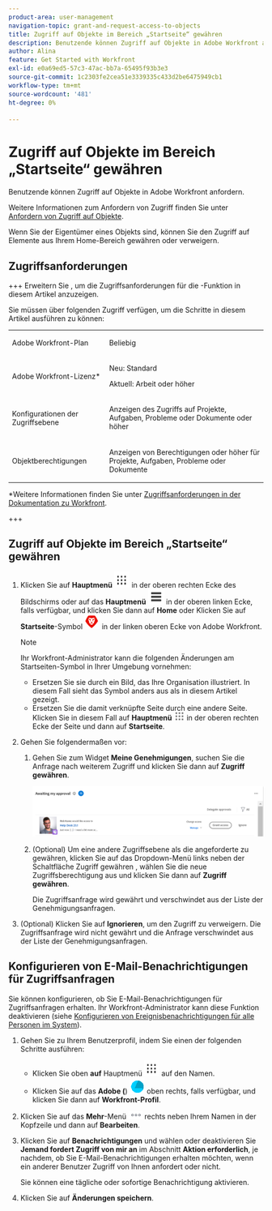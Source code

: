 ```yaml
---
product-area: user-management
navigation-topic: grant-and-request-access-to-objects
title: Zugriff auf Objekte im Bereich „Startseite“ gewähren
description: Benutzende können Zugriff auf Objekte in Adobe Workfront anfordern. Weitere Informationen zum Anfordern des Zugriffs finden Sie unter Anfordern des Zugriffs auf Objekte .
author: Alina
feature: Get Started with Workfront
exl-id: e0a69ed5-57c3-47ac-bb7a-65495f93b3e3
source-git-commit: 1c2303fe2cea51e3339335c433d2be6475949cb1
workflow-type: tm+mt
source-wordcount: '481'
ht-degree: 0%

---
```


# Zugriff auf Objekte im Bereich „Startseite“ gewähren

<!--Audited: 10/2024-->

Benutzende können Zugriff auf Objekte in Adobe Workfront anfordern.

Weitere Informationen zum Anfordern von Zugriff finden Sie unter [Anfordern von Zugriff auf Objekte](../../workfront-basics/grant-and-request-access-to-objects/request-access.md).

Wenn Sie der Eigentümer eines Objekts sind, können Sie den Zugriff auf Elemente aus Ihrem Home-Bereich gewähren oder verweigern.

## Zugriffsanforderungen

+++ Erweitern Sie , um die Zugriffsanforderungen für die -Funktion in diesem Artikel anzuzeigen.

Sie müssen über folgenden Zugriff verfügen, um die Schritte in diesem Artikel ausführen zu können:

<table style="table-layout:auto"> 
 <col> 
 <col> 
 <tbody> 
  <tr> 
   <td role="rowheader">Adobe Workfront-Plan</td> 
   <td> <p>Beliebig</p> </td> 
  </tr> 
  <tr> 
   <td role="rowheader">Adobe Workfront-Lizenz*</td> 
   <td> <p>Neu: Standard</p> 
   <p>Aktuell: Arbeit oder höher</p> </td> 
  </tr> 
  <tr> 
   <td role="rowheader">Konfigurationen der Zugriffsebene</td> 
   <td> <p>Anzeigen des Zugriffs auf Projekte, Aufgaben, Probleme oder Dokumente oder höher</p> </td> 
  </tr> 
  <tr> 
   <td role="rowheader">Objektberechtigungen</td> 
   <td> <p>Anzeigen von Berechtigungen oder höher für Projekte, Aufgaben, Probleme oder Dokumente</p> </td> 
  </tr> 
 </tbody> 
</table>

*Weitere Informationen finden Sie unter [Zugriffsanforderungen in der Dokumentation zu Workfront](/help/quicksilver/administration-and-setup/add-users/access-levels-and-object-permissions/access-level-requirements-in-documentation.md).

+++

## Zugriff auf Objekte im Bereich „Startseite“ gewähren

1. Klicken Sie auf **Hauptmenü** ![](assets/dots-main-menu.png) in der oberen rechten Ecke des Bildschirms oder auf das **Hauptmenü** ![](assets/lines-main-menu.png) in der oberen linken Ecke, falls verfügbar, und klicken Sie dann auf **Home**
oder
Klicken Sie auf **Startseite**-Symbol ![](assets/home-icon-30x29.png) in der linken oberen Ecke von Adobe Workfront.

   >[!NOTE]
   >
   >Ihr Workfront-Administrator kann die folgenden Änderungen am Startseiten-Symbol in Ihrer Umgebung vornehmen:
   >
   >* Ersetzen Sie sie durch ein Bild, das Ihre Organisation illustriert. In diesem Fall sieht das Symbol anders aus als in diesem Artikel gezeigt.
   >* Ersetzen Sie die damit verknüpfte Seite durch eine andere Seite. Klicken Sie in diesem Fall auf **Hauptmenü** ![](assets/main-menu-icon.png) in der oberen rechten Ecke der Seite und dann auf **Startseite**.

1. Gehen Sie folgendermaßen vor:

   1. Gehen Sie zum Widget **Meine Genehmigungen**, suchen Sie die Anfrage nach weiterem Zugriff und klicken Sie dann auf **Zugriff gewähren**.

      ![](assets/request-for-access-to-project-in-new-home-approvals-widget.png)

   1. (Optional) Um eine andere Zugriffsebene als die angeforderte zu gewähren, klicken Sie auf das Dropdown-Menü links neben der Schaltfläche Zugriff gewähren , wählen Sie die neue Zugriffsberechtigung aus und klicken Sie dann auf **Zugriff gewähren**.

      Die Zugriffsanfrage wird gewährt und verschwindet aus der Liste der Genehmigungsanfragen.

1. (Optional) Klicken Sie auf **Ignorieren**, um den Zugriff zu verweigern. Die Zugriffsanfrage wird nicht gewährt und die Anfrage verschwindet aus der Liste der Genehmigungsanfragen.

## Konfigurieren von E-Mail-Benachrichtigungen für Zugriffsanfragen

Sie können konfigurieren, ob Sie E-Mail-Benachrichtigungen für Zugriffsanfragen erhalten. Ihr Workfront-Administrator kann diese Funktion deaktivieren (siehe [Konfigurieren von Ereignisbenachrichtigungen für alle Personen im System](../../administration-and-setup/manage-workfront/emails/configure-event-notifications-for-everyone-in-the-system.md)).

1. Gehen Sie zu Ihrem Benutzerprofil, indem Sie einen der folgenden Schritte ausführen:

   * Klicken Sie oben **auf** Hauptmenü ![](assets/dots-main-menu.png) auf den Namen.
   * Klicken Sie auf das **Adobe (**) ![](assets/adobe-blue-main-menu.png) oben rechts, falls verfügbar, und klicken Sie dann auf **Workfront-Profil**.

1. Klicken Sie auf das **Mehr**-Menü ![](assets/more-icon.png) rechts neben Ihrem Namen in der Kopfzeile und dann auf **Bearbeiten**.
1. Klicken Sie auf **Benachrichtigungen** und wählen oder deaktivieren Sie **Jemand fordert Zugriff von mir an** im Abschnitt **Aktion erforderlich**, je nachdem, ob Sie E-Mail-Benachrichtigungen erhalten möchten, wenn ein anderer Benutzer Zugriff von Ihnen anfordert oder nicht.

   Sie können eine tägliche oder sofortige Benachrichtigung aktivieren.

1. Klicken Sie auf **Änderungen speichern**.

<!--1. (Conditional) From the legacy Home area, do the following: 
   
   1. In the **Work List**, select the access request you want to manage in the **Approvals** section.  

   ![Screen_Shot_2018-07-02_at_11.35.29_AM.png](assets/screen-shot-2018-07-02-at-11.35.29-am-350x242.png)

   The request displays on the right of the Work List. 

   1. In the upper-right corner, click the grant access button.  
   Depending on the type of access requested, the button name changes. For example, if the requestor asks for View access, the button says **Grant View Access**.  
   ![Grant_Access_2.png](assets/grant-access-2-350x98.png)

   1. (Optional) To grant a different level of access than requested, click the arrow next to the grant access button and select the new access, then click **Grant < Permission level > Access >**.  
   A message appears confirming access was granted.  
   
   1. (Optional) Click **Ignore** to deny access.  
   A message appears confirming access was ignored.-->
